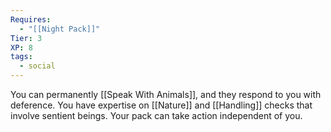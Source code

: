 ```yaml
---
Requires:
  - "[[Night Pack]]"
Tier: 3
XP: 8
tags:
  - social
---
```

You can permanently [[Speak With Animals]], and they respond to you with deference. You have expertise on [[Nature]] and [[Handling]] checks that involve sentient beings. Your pack can take action independent of you.